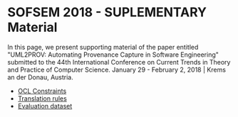 # SOFSEM 2018 - SUPLEMENTARY Material

In this page, we present supporting material of the paper entitled "UML2PROV: Automating Provenance Capture in Software Engineering" submitted to the 44th International Conference on Current Trends in Theory and Practice of Computer Science. January 29 - February 2, 2018 | Krems an der Donau, Austria.

* [OCL Constraints](https://github.com/uml2prov/uml2prov.github.io/tree/master/OCLRules)
* [Translation rules](https://github.com/uml2prov/uml2prov.github.io/blob/master/transformations/readme.md)
* [Evaluation dataset](https://github.com/uml2prov/uml2prov.github.io/blob/master/evaluationDataset/readme.md)










